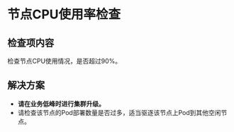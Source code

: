 # 节点CPU使用率检查<a name="cce_10_0443"></a>

## 检查项内容<a name="section10131847104917"></a>

检查节点CPU使用情况，是否超过90%。

## 解决方案<a name="section1184817616502"></a>

-   **请在业务低峰时进行集群升级。**
-   请检查该节点的Pod部署数量是否过多，适当驱逐该节点上Pod到其他空闲节点。

